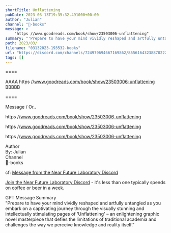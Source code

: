 ```yaml
---
shortTitle: Unflattening
pubDate: 2023-03-13T19:35:32.491000+00:00
author: "Julian"
channel: "📖-books"
message: >
    "https //www.goodreads.com/book/show/23503006-unflattening"
summary: "'Prepare to have your mind vividly reshaped and artfully untangled as you embark on a captivating journey through the visually stunning and intellectually stimulating pages of 'Unflattening' – an enlightening graphic novel masterpiece that defies the limitations of traditional academia and challenges the way we perceive knowledge and reality itself.'"
path: 2023/03/
filename: "03132023-193532-books"
url: "https://discord.com/channels/724979694667169862/855616432388702228/1084922716450214019"
tags: []
---
```

====

AAAA https //www.goodreads.com/book/show/23503006-unflattening BBBBB

====
<div class="metadata-title-header pt-3 pb-3 pl-2">Message / Or..</div>    
<div class="human-content-container">  

https //www.goodreads.com/book/show/23503006-unflattening



https //www.goodreads.com/book/show/23503006-unflattening

</div>

<div class="bg-blue-300 p-4 rounded-md mb-4">

https //www.goodreads.com/book/show/23503006-unflattening

</div>

<div class="metadata-title-header pt-3 pb-3 pl-2">Author</div>    
<div class="bg-gray-200 p-4 rounded-md mb-4">   
By: Julian
</div>

<div class="metadata-title-header pt-3 pb-3 pl-2">Channel</div>    
<div class="bg-gray-200 p-4 rounded-md mb-4">   
📖-books</span>
</div>

cf: <a href="">Message from the Near Future Laboratory Discord</a>

<a href="">Join the Near Future Laboratory Discord</a> - it's less than one typically spends on coffee or beer in a week. 

<div class="metadata-title-header pt-3 pb-3 pl-2">GPT Message Summary</div>    
<div class="robot-content-container">
"Prepare to have your mind vividly reshaped and artfully untangled as you embark on a captivating journey through the visually stunning and intellectually stimulating pages of 'Unflattening' – an enlightening graphic novel masterpiece that defies the limitations of traditional academia and challenges the way we perceive knowledge and reality itself."
</div>
</div>

